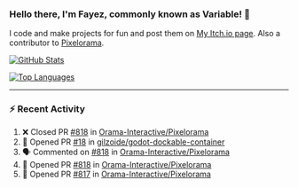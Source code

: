 ### Hello there, I'm Fayez, commonly known as Variable! 👋
I code and make projects for fun and post them on [My Itch.io page](https://variable-industries.itch.io/). Also a contributor to [Pixelorama](https://github.com/Orama-Interactive/Pixelorama).

[![GitHub Stats](https://github-readme-stats.vercel.app/api/?username=Variable-ind&show_icons=true&theme=merko)](https://github.com/anuraghazra/github-readme-stats)

[![Top Languages](https://github-readme-stats.vercel.app/api/top-langs/?username=Variable-ind&layout=compact&theme=merko)](https://github.com/anuraghazra/github-readme-stats)

---

### :zap: Recent Activity

<!--START_SECTION:activity-->
1. ❌ Closed PR [#818](https://github.com/Orama-Interactive/Pixelorama/pull/818) in [Orama-Interactive/Pixelorama](https://github.com/Orama-Interactive/Pixelorama)
2. 💪 Opened PR [#18](https://github.com/gilzoide/godot-dockable-container/pull/18) in [gilzoide/godot-dockable-container](https://github.com/gilzoide/godot-dockable-container)
3. 🗣 Commented on [#818](https://github.com/Orama-Interactive/Pixelorama/issues/818) in [Orama-Interactive/Pixelorama](https://github.com/Orama-Interactive/Pixelorama)
4. 💪 Opened PR [#818](https://github.com/Orama-Interactive/Pixelorama/pull/818) in [Orama-Interactive/Pixelorama](https://github.com/Orama-Interactive/Pixelorama)
5. 💪 Opened PR [#817](https://github.com/Orama-Interactive/Pixelorama/pull/817) in [Orama-Interactive/Pixelorama](https://github.com/Orama-Interactive/Pixelorama)
<!--END_SECTION:activity-->

<!--
**Variable-ind/Variable-ind** is a ✨ _special_ ✨ repository because its `README.md` (this file) appears on your GitHub profile.

Here are some ideas to get you started:
- 🌱 I’m currently studying at ...
- 🔭 I’m currently working on ...
- 👯 I’m looking to collaborate on ...
- 🤔 I’m looking for help with ...
- 💬 Ask me about ...
- 📫 How to reach me: ...
- ⚡ Fun fact: ...
-->
